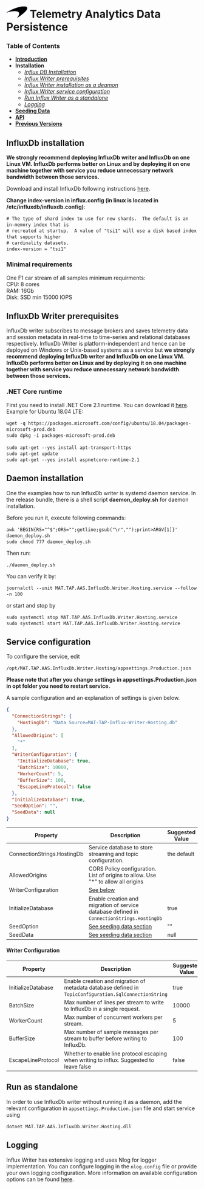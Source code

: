 # ![logo](/docs/branding.png) Telemetry Analytics Data Persistence

### Table of Contents
- [**Introduction**](/README.md)<br>
- **Installation**<br>
  - [*Influx DB Installation*](#influxdb-installation)<br>
  - [*Influx Writer prerequisites*](#influxdb-writer-prerequisites)<br>
  - [*Influx Writer installation as a deamon*](#daemon-installation)<br>
  - [*Influx Writer service configuration*](#service-configuration)<br>
  - [*Run Influx Writer as a standalone*](#run-as-standalone)<br>
  - [*Logging*](#logging)<br>
- [**Seeding Data**](/docs/SeedData.md)<br>
- [**API**](/docs/API.md)<br>
- [**Previous Versions**](/docs/PreviousVersions.md)<br>


## InfluxDb installation
**We strongly recommend deploying InfluxDb writer and InfluxDb on one Linux VM. InfluxDb performs better on Linux and by deploying it on one machine together with service you reduce unnecessary network bandwidth between those services.**

Download and install InfluxDb following instructions [here](https://portal.influxdata.com/downloads).

**Change index-version in influx.config (in linux is located in /etc/influxdb/influxdb.config)**:

```
# The type of shard index to use for new shards.  The default is an in-memory index that is
# recreated at startup.  A value of "tsi1" will use a disk based index that supports higher
# cardinality datasets.
index-version = "tsi1"
```

### Minimal requirements
One F1 car stream of all samples minimum requirments:  
CPU: 8 cores  
RAM: 16Gb  
Disk: SSD min 15000 IOPS  


## InfluxDb Writer prerequisites

InfluxDb writer subscribes to message brokers and saves telemetry data and session metadata in real-time to time-series and relational databases respectively. InfluxDb Writer is platform-independent and hence can be deployed on Windows or Unix-based systems as a service but **we strongly recommend deploying InfluxDb writer and InfluxDb on one Linux VM. InfluxDb performs better on Linux and by deploying it on one machine together with service you reduce unnecessary network bandwidth between those services.**

### .NET Core runtime
First you need to install .NET Core 2.1 runtime. You can download it [here](https://www.microsoft.com/net/download/dotnet-core/2.1). Example for Ubuntu 18.04 LTE: 

```
wget -q https://packages.microsoft.com/config/ubuntu/18.04/packages-microsoft-prod.deb
sudo dpkg -i packages-microsoft-prod.deb

sudo apt-get --yes install apt-transport-https
sudo apt-get update
sudo apt-get --yes install aspnetcore-runtime-2.1
```

## Daemon installation
One the examples how to run InfluxDb writer is systemd daemon service. In the release bundle, there is a shell script **daemon_deploy.sh** for daemon installation. 

Before you run it, execute following commands:
```
awk 'BEGIN{RS="^$";ORS="";getline;gsub("\r","");print>ARGV[1]}' daemon_deploy.sh
sudo chmod 777 daemon_deploy.sh
```

Then run:
```
./daemon_deploy.sh
```

You can verify it by:

```
journalctl --unit MAT.TAP.AAS.InfluxDb.Writer.Hosting.service --follow -n 100
```

or start and stop by 

```
sudo systemctl stop MAT.TAP.AAS.InfluxDb.Writer.Hosting.service
sudo systemctl start MAT.TAP.AAS.InfluxDb.Writer.Hosting.service
```

## Service configuration
To configure the service, edit
```
/opt/MAT.TAP.AAS.InfluxDb.Writer.Hosting/appsettings.Production.json
```

**Please note that after you change settings in appsettings.Production.json in opt folder you need to restart service.**

A sample configuration and an explanation of settings is given below.
```json
{
  "ConnectionStrings": {
    "HostingDb": "Data Source=MAT-TAP-Influx-Writer-Hosting.db"
  },
  "AllowedOrigins": [
    "*"
  ], 
  "WriterConfiguration": {
    "InitializeDatabase": true, 
    "BatchSize": 10000, 
    "WorkerCount": 5, 
    "BufferSize": 100, 
    "EscapeLineProtocol": false
  },
  "InitializeDatabase": true,
  "SeedOption": "",
  "SeedData": null
}
```
| Property | Description | Suggested Value |
|--|--|--|
| ConnectionStrings.HostingDb | Service database to store streaming and topic configuration. | the default
| AllowedOrigins | CORS Policy configuration. List of origins to allow. Use "*" to allow all origins
| WriterConfiguration | [See below](#writer-configuration) |
| InitializeDatabase | Enable creation and migration of service database defined in `ConnectionStrings.HostingDb` | true |
| SeedOption | [See seeding data section](/docs/SeedData.md) | ""
| SeedData | [See seeding data section](/docs/SeedData.md) | null


#### Writer Configuration
| Property | Description | Suggested Value |
|--|--|--|
| InitializeDatabase| Enable creation and migration of metadata database defined in `TopicConfiguration.SqlConnectionString` | true |
| BatchSize | Max number of lines per stream to write to InfluxDb in a single request. | 10000 |
| WorkerCount | Max number of concurrent workers per stream. | 5 |
| BufferSize | Max number of sample messages per stream to buffer before writing to InfluxDb. | 100 |
| EscapeLineProtocol | Whether to enable line protocol escaping when writing to influx. Suggested to leave false | false |



## Run as standalone

In order to use InfluxDb writer without running it as a daemon, add the relevant configuration in `appsettings.Production.json` file and start service using
```
dotnet MAT.TAP.AAS.InfluxDb.Writer.Hosting.dll
```

## Logging

Influx Writer has extensive logging and uses Nlog for logger implementation. You can configure logging in the `nlog.config` file or provide your own logging configuration. More information on available configuration options can be found [here](https://github.com/nlog/nlog/wiki/Configuration-file).
